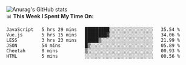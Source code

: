 
![Anurag's GitHub stats](https://github-readme-stats.vercel.app/api?username=supergczh&show_icons=true&theme=radical)
<br />
📊 **This Week I Spent My Time On:**

<!--START_SECTION:waka-->

```text
JavaScript   5 hrs 29 mins   █████████░░░░░░░░░░░░░░░░   35.54 %
Vue.js       5 hrs 15 mins   ████████▓░░░░░░░░░░░░░░░░   34.06 %
LESS         3 hrs 23 mins   █████▒░░░░░░░░░░░░░░░░░░░   21.99 %
JSON         54 mins         █▒░░░░░░░░░░░░░░░░░░░░░░░   05.89 %
Cheetah      8 mins          ▒░░░░░░░░░░░░░░░░░░░░░░░░   00.93 %
HTML         5 mins          ░░░░░░░░░░░░░░░░░░░░░░░░░   00.56 %
```

<!--END_SECTION:waka-->
